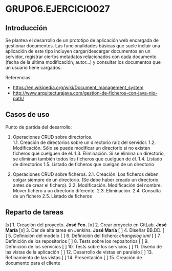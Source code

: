 # GRUPO6.EJERCICIO027


## Introducción

Se plantea el desarrollo de un prototipo de aplicación web encargada de gestionar documentos. Las funcionalidades básicas que suele incluir una aplicación de este tipo incluyen cargar/descargar documentos en un servidor, registrar ciertos metadatos relacionados con cada documento (fecha de la última modificación, autor...) y consultar los documentos que un usuario tiene cargados.

Referencias:

+ <https://en.wikipedia.org/wiki/Document_management_system>
+ <http://www.arquitecturajava.com/gestion-de-ficheros-con-java-nio-path/>


## Casos de uso

Punto de partida del desarrollo:

1. Operaciones CRUD sobre directorios.  
1.1. Creación de directorios sobre un directorio raíz del servidor.
1.2. Modificación. Sólo se puede modificar un directorio si no existen ficheros que cuelguen de él.
1.3. Eliminación. Si se elimina un directorio, se eliminan también todos los ficheros que cuelguen de él.
1.4. Listado de directorios
1.5. Listado de ficheros que cuelgan de un directorio

2. Operaciones CRUD sobre ficheros.
2.1. Creación. Los ficheros deben colgar siempre de un directorio. (Se debe haber creado un directorio antes de crear el fichero).
2.2. Modificación. Modificación del nombre. Mover fichero a un directorio diferente.
2.3. Eliminación.
2.4. Consulta de un fichero
2.5. Listado de ficheros


## Reparto de tareas

[x] 1. Creación del proyecto. **José Fco.**
[x] 2. Crear proyecto en GitLab. **José María**
[x] 3. Dar de alta tarea en Jenkins. **José María**
[ ] 4. Diseñar BB.DD.
[ ] 5. Definición del modelo
[ ] 6. Definición del fichero: *changelog.xml*
[ ] 7. Definición de los repositorios
[ ] 8. Tests sobre los repositorios
[ ] 9. Definición de los servicios
[ ] 10. Tests sobre los servicios
[ ] 11. Diseño de las vistas de la aplicación
[ ] 12. Desarrollo de vistas en paralelo
[ ] 13. Refinamiento de las vistas
[ ] 14. Presentación
[ ] 15. Creación de documento para el cliente
